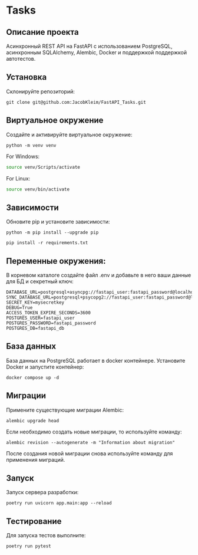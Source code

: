 # Tasks

## Описание проекта
   Асинхронный REST API на FastAPI с использованием PostgreSQL, асинхронным SQLAlchemy, Alembic, Docker и поддержкой поддержкой автотестов.


## Установка
   Склонируйте репозиторий:
   ```
   git clone git@github.com:JacobKleim/FastAPI_Tasks.git
   ```

## Виртуальное окружение      
  Создайте и активируйте виртуальное окружение:
   ```
   python -m venv venv
   ```
   For Windows:
   ```bash
   source venv/Scripts/activate
   ```
   For Linux:
   ```bash
   source venv/bin/activate
   ```


## Зависимости
  Обновите pip и установите зависимости:
   ```
   python -m pip install --upgrade pip
   ```
   ```
   pip install -r requirements.txt
   ```

## Переменные окружения:
   В корневом каталоге создайте файл .env и добавьте в него ваши данные для БД и секретный ключ:
   ```
   DATABASE_URL=postgresql+asyncpg://fastapi_user:fastapi_password@localhost:5432/fastapi_db
   SYNC_DATABASE_URL=postgresql+psycopg2://fastapi_user:fastapi_password@localhost:5432/fastapi_db
   SECRET_KEY=mysecretkey
   DEBUG=True
   ACCESS_TOKEN_EXPIRE_SECONDS=3600
   POSTGRES_USER=fastapi_user
   POSTGRES_PASSWORD=fastapi_password
   POSTGRES_DB=fastapi_db
   ```

## База данных
   База данных на PostgreSQL работает в docker контейнере. Установите Docker и запустите контейнер:
   ```
   docker compose up -d
   ```

## Миграции
   Примените существующие миграции Alembic:
   ```
   alembic upgrade head
   ```
   Если необходимо создать новые миграции, то используйте команду:
   ```
   alembic revision --autogenerate -m "Information about migration"
   ```
   После создания новой миграции снова используйте команду для применения миграций.

## Запуск
   Запуск сервера разработки:
   ```
   poetry run uvicorn app.main:app --reload
   ```

## Тестирование
   Для запуска тестов выполните:
   ```
   poetry run pytest
   ```
